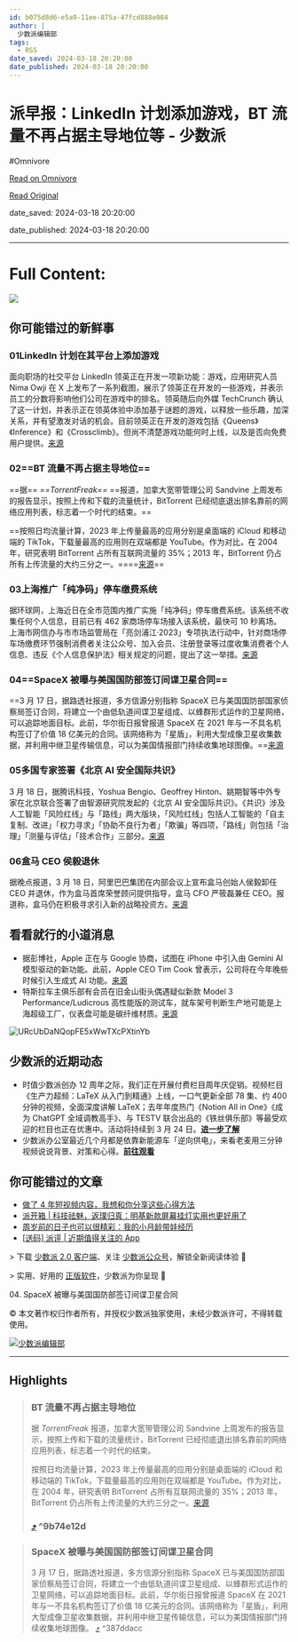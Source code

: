 ```yaml
---
id: b075d8d6-e5a9-11ee-875a-47fcd888e084
author: |
  少数派编辑部
tags:
  - RSS
date_saved: 2024-03-18 20:20:00
date_published: 2024-03-18 20:20:00
---
```


# 派早报：LinkedIn 计划添加游戏，BT 流量不再占据主导地位等 - 少数派
#Omnivore

[Read on Omnivore](https://omnivore.app/me/linked-in-bt-18e54fb69a4)

[Read Original](https://sspai.com/post/87368)

date_saved: 2024-03-18 20:20:00

date_published: 2024-03-18 20:20:00

--- 

# Full Content: 

![](https://proxy-prod.omnivore-image-cache.app/0x0,sHsti7UzS8hkT4hIe3feI51z-Wl5l0P6HDfdEzasfYYk/https://cdn.sspai.com/2024/3/18/article/593f72e6-0468-b2d2-a98e-0522718aaa6e.png?imageMogr2/auto-orient/thumbnail/!456x456r/gravity/center/crop/456x456/format/webp/ignore-error/1)

## 你可能错过的新鲜事

### 01**LinkedIn 计划在其平台上添加游戏**

面向职场的社交平台 LinkedIn 领英正在开发一项新功能：游戏，应用研究人员 Nima Owji 在 X 上发布了一系列截图，展示了领英正在开发的一些游戏，并表示员工的分数将影响他们公司在游戏中的排名。领英随后向外媒 TechCrunch 确认了这一计划，并表示正在领英体验中添加基于谜题的游戏，以释放一些乐趣，加深关系，并有望激发对话的机会。目前领英正在开发的游戏包括《Queens》《Inference》和《Crossclimb》。但尚不清楚游戏功能何时上线，以及是否向免费用户提供。[来源](https://sspai.com/link?target=https%3A%2F%2Ftechcrunch.com%2F2024%2F03%2F16%2Flinkedin-wants-to-add-gaming-to-its-platform%2F)

### 02==BT 流量不再占据主导地位==

==据== _==TorrentFreak==_ ==报道，加拿大宽带管理公司 Sandvine 上周发布的报告显示，按照上传和下载的流量统计，BitTorrent 已经彻底退出排名靠前的网络应用列表，标志着一个时代的结束。==

==按照日均流量计算，2023 年上传量最高的应用分别是桌面端的 iCloud 和移动端的 TikTok，下载量最高的应用则在双端都是 YouTube。作为对比，在 2004 年，研究表明 BitTorrent 占所有互联网流量的 35%；2013 年，BitTorrent 仍占所有上传流量的大约三分之一。====[来源](https://sspai.com/link?target=https%3A%2F%2Ftorrentfreak.com%2Fbittorrent-is-no-longer-the-king-of-upstream-internet-traffic-240315%2F)==

### 03上海推广「纯净码」停车缴费系统

据环球网，上海近日在全市范围内推广实施「纯净码」停车缴费系统。该系统不收集任何个人信息，目前已有 462 家商场停车场接入该系统，最快可 10 秒离场。上海市网信办与市市场监管局在「亮剑浦江·2023」专项执法行动中，针对商场停车场缴费环节强制消费者关注公众号、加入会员、注册登录等过度收集消费者个人信息、违反《个人信息保护法》相关规定的问题，提出了这一举措。[来源](https://sspai.com/link?target=https%3A%2F%2Ffinance.huanqiu.com%2Farticle%2F4H1VAX6XShQ)

### 04==SpaceX 被曝与美国国防部签订间谍卫星合同==

==3 月 17 日，据路透社报道，多方信源分别指称 SpaceX 已与美国国防部国家侦察局签订合同，将建立一个由低轨道间谍卫星组成、以蜂群形式运作的卫星网络，可以追踪地面目标。此前，华尔街日报曾报道 SpaceX 在 2021 年与一不具名机构签订了价值 18 亿美元的合同。该网络称为「星盾」，利用大型成像卫星收集数据，并利用中继卫星传输信息，可以为美国情报部门持续收集地球图像。==[来源](https://sspai.com/link?target=http%3A%2F%2Fwww.news.cn%2Fmil%2F2024-03%2F18%2Fc%5F1212342644.htm)

### 05多国专家签署《北京 AI 安全国际共识》

3 月 18 日，据腾讯科技，Yoshua Bengio、Geoffrey Hinton、姚期智等中外专家在北京联合签署了由智源研究院发起的《北京 AI 安全国际共识》。《共识》涉及人工智能「风险红线」与「路线」两大版块，「风险红线」包括人工智能的「自主复制、改进」「权力寻求」「协助不良行为者」「欺骗」等四项，「路线」则包括「治理」「测量与评估」「技术合作」三部分。[来源](https://weibo.com/1642634100/O5zGV69W1)

### 06盒马 CEO 侯毅退休

据晚点报道，3 月 18 日，阿里巴巴集团在内部会议上宣布盒马创始人侯毅卸任 CEO 并退休，作为盒马首席荣誉顾问提供指导，盒马 CFO 严筱磊兼任 CEO。报道称，盒马仍在积极寻求引入新的战略投资方。[来源](https://sspai.com/link?target=https%3A%2F%2Fwww.latepost.com%2Fnews%2Fdj%5Fdetail%3Fid%3D2175)

## 看看就行的小道消息

* 据彭博社，Apple 正在与 Google 协商，试图在 iPhone 中引入由 Gemini AI 模型驱动的新功能。此前，Apple CEO Tim Cook 曾表示，公司将在今年晚些时候引入生成式 AI 功能。[来源](https://sspai.com/link?target=https%3A%2F%2Ftechcrunch.com%2F2024%2F03%2F17%2Fapple-is-reportedly-exploring-a-partnership-with-google-for-gemini-powered-feature-on-iphones%2F)
* 特斯拉车主俱乐部有会员在旧金山街头偶遇疑似新款 Model 3 Performance/Ludicrous 高性能版的测试车，就车架号判断生产地可能是上海超级工厂，仪表盘可能是碳纤维材质。[来源](https://www.ithome.com/0/756/413.htm)

![URcUbDaNQopFE5xWwTXcPXtinYb](https://proxy-prod.omnivore-image-cache.app/0x0,sjrNgMUkjPRMj5kUYgk1npgfiViHB07G1XXW92OYDlBQ/https://cdn.sspai.com/editor/u_/cns233db34tcek5ikld0?imageView2/2/w/1120/q/90/interlace/1/ignore-error/1)

## 少数派的近期动态

* 时值少数派创办 12 周年之际，我们正在开展付费栏目周年庆促销。视频栏目《生产力超频：LaTeX 从入门到精通》上线，一口气更新全部 78 集、约 400 分钟的视频，全面深度讲解 LaTeX；去年年度热门《Notion All in One》《成为 ChatGPT 全域调教高手》、与 TESTV 联合出品的《铁丝俱乐部》等最受欢迎的栏目也正在优惠中。活动将持续到 3 月 24 日。[**进一步了解**](https://sspai.com/post/87214)
* 少数派办公室最近几个月都是依靠新能源车「逆向供电」，来看老麦用三分钟视频说说背景、对策和心得。[**前往观看**](https://weibo.com/tv/show/1034:5012153569312832)

## 你可能错过的文章

* [做了 4 年短视频内容，我想和你分享这些心得方法](https://sspai.com/post/86760)
* [派开箱 | 科技祛魅，返璞归真：明基新款屏幕挂灯实用也更好用了](https://sspai.com/post/87186)
* [周岁前的日子也可以很精彩：我的小月龄带娃经历](https://sspai.com/post/84704)
* [\[送码\] 派评 | 近期值得关注的 App](https://sspai.com/post/87366)

\> 下载 [少数派 2.0 客户端](https://sspai.com/page/client)、关注 [少数派公众号](https://sspai.com/s/J71e)，解锁全新阅读体验 📰

\> 实用、好用的 [正版软件](https://sspai.com/mall)，少数派为你呈现 🚀

04\. SpaceX 被曝与美国国防部签订间谍卫星合同

© 本文著作权归作者所有，并授权少数派独家使用，未经少数派许可，不得转载使用。

[![少数派编辑部](https://proxy-prod.omnivore-image-cache.app/0x0,srJ1lZcZ6Z6FiSkMAjN6Gjd-GAf0mXkpiJqAdSCuQEzw/https://cdn.sspai.com/article/620926da-cd5f-5853-7961-de06067f507f.jpeg?imageMogr2/auto-orient/thumbnail/!84x84r/gravity/center/crop/84x84/format/webp/ignore-error/1)](https://sspai.com/u/ee0vj778/updates)

---

## Highlights

> ### BT 流量不再占据主导地位
> 
> 据 _TorrentFreak_ 报道，加拿大宽带管理公司 Sandvine 上周发布的报告显示，按照上传和下载的流量统计，BitTorrent 已经彻底退出排名靠前的网络应用列表，标志着一个时代的结束。
> 
> 按照日均流量计算，2023 年上传量最高的应用分别是桌面端的 iCloud 和移动端的 TikTok，下载量最高的应用则在双端都是 YouTube。作为对比，在 2004 年，研究表明 BitTorrent 占所有互联网流量的 35%；2013 年，BitTorrent 仍占所有上传流量的大约三分之一。[来源](https://sspai.com/link?target=https%3A%2F%2Ftorrentfreak.com%2Fbittorrent-is-no-longer-the-king-of-upstream-internet-traffic-240315%2F)
> 
> ###  [⤴️](https://omnivore.app/me/linked-in-bt-18e54fb69a4#9b74e12d-9060-4b59-b0f8-172216e5e27d)  ^9b74e12d

> ### SpaceX 被曝与美国国防部签订间谍卫星合同
> 
> 3 月 17 日，据路透社报道，多方信源分别指称 SpaceX 已与美国国防部国家侦察局签订合同，将建立一个由低轨道间谍卫星组成、以蜂群形式运作的卫星网络，可以追踪地面目标。此前，华尔街日报曾报道 SpaceX 在 2021 年与一不具名机构签订了价值 18 亿美元的合同。该网络称为「星盾」，利用大型成像卫星收集数据，并利用中继卫星传输信息，可以为美国情报部门持续收集地球图像。 [⤴️](https://omnivore.app/me/linked-in-bt-18e54fb69a4#387ddacc-f755-4a8f-8726-40d995ac1468)  ^387ddacc

